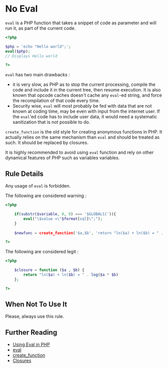 <!-- Security -->
# No Eval

`eval` is a PHP function that takes a snippet of code as parameter and will run it, as part of the current code. 

```php
<?php

$php = 'echo "Hello world";';
eval($php);
// Displays Hello world

?>
```

`eval` has two main drawbacks : 

* it is very slow, as PHP as to stop the current processing, compile the code and include it in the current tree, then resume execution. It is also known that opcode caches doesn't cache any `eval`-ed string, and force the recompilation of that code every time. 
* Security wise, `eval` will most probably be fed with data that are not known at coding time, may be even with input from the internet user. If the `eval`'ed code has to include user data, it would need a systematic sanitization that is not possible to do. 

`create_function` is the old style for creating anonymous functions in PHP. It actually relies on the same mechanism than `eval` and should be treated as such. It should be replaced by closures.

It is highly recommended to avoid using `eval` function and rely on other dynamical features of PHP such as variables variables. 


## Rule Details

Any usage of `eval`  is forbidden. 

The following are considered warning : 
```php
<?php

	if(substr($variable, 0, 9) === '$GLOBALS[')){
		eval("\$value =\"$format[sql]\";");
	}
	
	$newfunc = create_function('$a,$b', 'return "ln($a) + ln($b) = " . log($a * $b);');

?>
```

The following are considered legit : 

```php
<?php

	$closure = function ($a , $b) { 
		return "ln($a) + ln($b) = " . log($a * $b)
	};

?>
```

## When Not To Use It
Please, always use this rule.

## Further Reading
* [Using Eval in PHP](http://blog.joshuaeichorn.com/archives/2005/08/01/using-eval-in-php/)
* [eval](http://php.net/manual/en/function.eval.php)
* [create_function](http://php.net/manual/en/function.create_function.php)
* [Closures](http://php.net/manual/en/class.closure.php)
